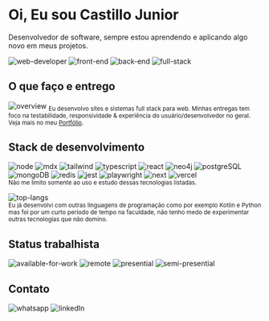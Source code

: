# Oi, Eu sou Castillo Junior
Desenvolvedor de software, sempre estou aprendendo e aplicando algo novo em meus projetos.

![web-developer](https://img.shields.io/badge/-👨🏽‍💻%20web%20developer-000000)
![front-end](https://img.shields.io/badge/-🖼️%20front%20end-000000)
![back-end](https://img.shields.io/badge/-🖥%20back%20end-000000)
![full-stack](https://img.shields.io/badge/-💯%20full%20stack-000000)

## O que faço e entrego
![overview](https://github.com/cjfswd/cjfswd/blob/main/.github/public/video/video.webp?raw=true)
<sub>
Eu desenvolvo sites e sistemas full stack para web.
Minhas entregas tem foco na testabilidade, responsividade & experiência do usuário/desenvolvedor no geral.
Veja mais no meu [Portfólio](https://cjfswd.vercel.app/).
</sub>

## Stack de desenvolvimento
![node](https://img.shields.io/badge/-node-000000?logo=node.js&logoColor=white)
![mdx](https://img.shields.io/badge/-mdx-000000?logo=mdx&logoColor=white)
![tailwind](https://img.shields.io/badge/-tailwind-000000?logo=tailwind-css&logoColor=white)
![typescript](https://img.shields.io/badge/-typescript-000000?logo=typescript&logoColor=white)
![react](https://img.shields.io/badge/-react-000000?logo=react&logoColor=white)
![neo4j](https://img.shields.io/badge/-neo4j-000000?logo=Neo4j&logoColor=white)
![postgreSQL](https://img.shields.io/badge/-postgreSQL-000000?logo=postgreSQL&logoColor=white)
![mongoDB](https://img.shields.io/badge/-mongoDB-000000?logo=mongoDB&logoColor=white)
![redis](https://img.shields.io/badge/-redis-000000?logo=redis&logoColor=white)
![jest](https://img.shields.io/badge/-jest-000000?logo=jest&logoColor=white)
![playwright](https://img.shields.io/badge/-playwright-000000?logo=playwright&logoColor=white)
![next](https://img.shields.io/badge/-next-000000?logo=next.js&logoColor=white)
![vercel](https://img.shields.io/badge/-vercel-000000?logo=vercel&logoColor=white)<br>
<sub>
Não me limito somente ao uso e estudo dessas tecnologias listadas.
</sub>

![top-langs](https://github-readme-stats.vercel.app/api/top-langs?username=cjfswd&show_icons=true&theme=radical&layout=compact&langs_count=10)<br>
<sub>
Eu já desenvolvi com outras linguagens de programação como por exemplo Kotlin e Python mas foi por um curto período de tempo na faculdade, não tenho medo de experimentar outras tecnologias que não domino.
</sub>

## Status trabalhista
![available-for-work](https://img.shields.io/badge/-✅%20disponível-000000)
![remote](https://img.shields.io/badge/-✅%20remoto-000000) 
![presential](https://img.shields.io/badge/-✅%20presencial-000000) 
![semi-presential](https://img.shields.io/badge/-✅%20semi%20presencial-000000) 

## Contato 
![whatsapp](https://img.shields.io/badge/-whatsapp-25D366?logo=whatsapp&logoColor=white)
![linkedIn](https://img.shields.io/badge/-linkedIn-0A66C2?logo=linkedIn&logoColor=white)   
 


